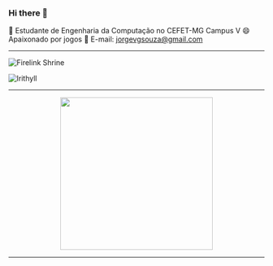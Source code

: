 ### Hi there 👋

<!--
**jvsouzx/jvsouzx** is a ✨ _special_ ✨ repository because its `README.md` (this file) appears on your GitHub profile.

Here are some ideas to get you started:

- 🔭 I’m currently working on ...
- 🌱 I’m currently learning ...
- 👯 I’m looking to collaborate on ...
- 🤔 I’m looking for help with ...
- 💬 Ask me about ...
- 📫 How to reach me: ...
- 😄 Pronouns: ...
- ⚡ Fun fact: ...
-->

🔭 Estudante de Engenharia da Computação no CEFET-MG Campus V
😄 Apaixonado por jogos
💬 E-mail: jorgevgsouza@gmail.com

--------------------------------------------

![Firelink Shrine](https://user-images.githubusercontent.com/60747654/149629033-117675b3-1625-4728-a692-78d087d4c410.gif)

![Irithyll](https://user-images.githubusercontent.com/60747654/149629057-56e89852-6754-4e4e-9627-be8fb4ae960b.gif)

--------------------------------------------
<div align="center">
  <a href="https://github.com/jvsouzx">
  <img height="300em" src="https://github-readme-stats.vercel.app/api?username=jvsouzx&show_icons=true&theme=dark&include_all_commits=true&count_private=true"/>
</div>
  
--------------------------------------------

